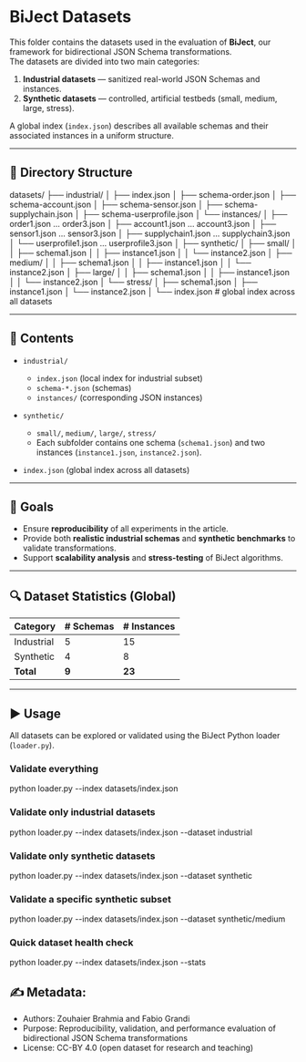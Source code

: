# BiJect Datasets

This folder contains the datasets used in the evaluation of **BiJect**, our framework for bidirectional JSON Schema transformations.  
The datasets are divided into two main categories:

1. **Industrial datasets** — sanitized real-world JSON Schemas and instances.  
2. **Synthetic datasets** — controlled, artificial testbeds (small, medium, large, stress).  

A global index (`index.json`) describes all available schemas and their associated instances in a uniform structure.

---

## 📂 Directory Structure

datasets/
├── industrial/
│   ├── index.json
│   ├── schema-order.json
│   ├── schema-account.json
│   ├── schema-sensor.json
│   ├── schema-supplychain.json
│   ├── schema-userprofile.json
│   └── instances/
│       ├── order1.json ... order3.json
│       ├── account1.json ... account3.json
│       ├── sensor1.json ... sensor3.json
│       ├── supplychain1.json ... supplychain3.json
│       └── userprofile1.json ... userprofile3.json
│
├── synthetic/
│   ├── small/
│   │   ├── schema1.json
│   │   ├── instance1.json
│   │   └── instance2.json
│   ├── medium/
│   │   ├── schema1.json
│   │   ├── instance1.json
│   │   └── instance2.json
│   ├── large/
│   │   ├── schema1.json
│   │   ├── instance1.json
│   │   └── instance2.json
│   └── stress/
│       ├── schema1.json
│       ├── instance1.json
│       └── instance2.json
│
└── index.json   # global index across all datasets

---

## 📂 Contents

- `industrial/`  
  - `index.json` (local index for industrial subset)  
  - `schema-*.json` (schemas)  
  - `instances/` (corresponding JSON instances)  

- `synthetic/`  
  - `small/`, `medium/`, `large/`, `stress/`  
  - Each subfolder contains one schema (`schema1.json`) and two instances (`instance1.json`, `instance2.json`).  

- `index.json` (global index across all datasets)  

---

## 🎯 Goals

- Ensure **reproducibility** of all experiments in the article.  
- Provide both **realistic industrial schemas** and **synthetic benchmarks** to validate transformations.  
- Support **scalability analysis** and **stress-testing** of BiJect algorithms.  

---

## 🔍 Dataset Statistics (Global)

| Category      | # Schemas | # Instances |
|---------------|-----------|-------------|
| Industrial    | 5         | 15          |
| Synthetic     | 4         | 8           |
| **Total**     | **9**     | **23**      |

---

## ▶️ Usage

All datasets can be explored or validated using the BiJect Python loader (`loader.py`).  

### Validate everything
python loader.py --index datasets/index.json

### Validate only industrial datasets
python loader.py --index datasets/index.json --dataset industrial

### Validate only synthetic datasets
python loader.py --index datasets/index.json --dataset synthetic

### Validate a specific synthetic subset
python loader.py --index datasets/index.json --dataset synthetic/medium

### Quick dataset health check
python loader.py --index datasets/index.json --stats

## ✍️ Metadata:
- Authors: Zouhaier Brahmia and Fabio Grandi
- Purpose: Reproducibility, validation, and performance evaluation of bidirectional JSON Schema transformations
- License: CC-BY 4.0 (open dataset for research and teaching)